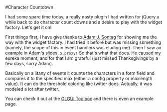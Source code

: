 #Character Countdown

I had some spare time today, a really nasty plugin I had written for jQuery a while back to do character count downs and a desire to play with the widget factory. Let's get it on!

First things first, I have give thanks to [Adam J. Sontag](http://ajpiano.com/) for showing me the way with the widget factory. I had tried it before but was missing something (namely, the scope of this in event handlers was eluding me). Then I saw an example in [Adam's slides](http://ajpiano.com/charlie/). `$.proxy!` So that's what that does. He caused my eureka moment, and for that I am grateful (just missed Thanksgivings by a few days, sorry Adam).

Basically on a litany of events it counts the characters in a form field and compares it to the specified max (either a config property or maxlength value). It can do the threshold coloring like twitter does. Actually, it was modeled a lot after twitter.

You can check it out at the [GLGUI Toolbox](http://github.com/glgui/toolbox) and there is even an example page.